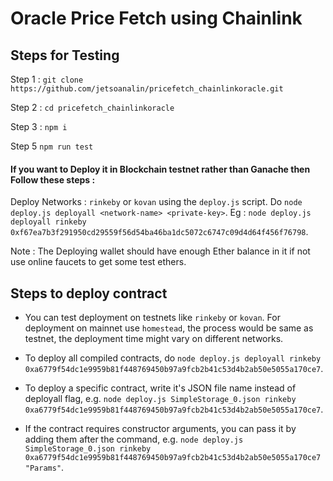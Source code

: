 # Oracle Price Fetch using Chainlink

## Steps for Testing

Step 1 :
`git clone https://github.com/jetsoanalin/pricefetch_chainlinkoracle.git`

Step 2 :
`cd pricefetch_chainlinkoracle`

Step 3 :
`npm i`

Step 5
`npm run test` 

#### If you want to Deploy it in Blockchain testnet rather than Ganache then Follow these steps :

Deploy Networks : `rinkeby` or `kovan` using the `deploy.js` script. Do `node deploy.js deployall <network-name> <private-key>`.
Eg : `node deploy.js deployall rinkeby 0xf67ea7b3f291950cd29559f56d54ba46ba1dc5072c6747c09d4d64f456f76798`. 

Note : The Deploying wallet should have enough Ether balance in it if not use online faucets to get some test ethers.

## Steps to deploy contract
- You can test deployment on testnets like `rinkeby` or `kovan`. For deployment on mainnet use `homestead`, the process would be same as testnet, the deployment time might vary on different networks.

- To deploy all compiled contracts, do `node deploy.js deployall rinkeby 0xa6779f54dc1e9959b81f448769450b97a9fcb2b41c53d4b2ab50e5055a170ce7`.

- To deploy a specific contract, write it's JSON file name instead of deployall flag, e.g. `node deploy.js SimpleStorage_0.json rinkeby 0xa6779f54dc1e9959b81f448769450b97a9fcb2b41c53d4b2ab50e5055a170ce7`.

- If the contract requires constructor arguments, you can pass it by adding them after the command, e.g. `node deploy.js SimpleStorage_0.json rinkeby 0xa6779f54dc1e9959b81f448769450b97a9fcb2b41c53d4b2ab50e5055a170ce7 "Params"`.
